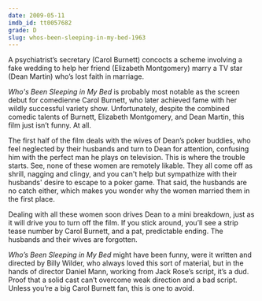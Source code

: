 ```yaml
---
date: 2009-05-11
imdb_id: tt0057682
grade: D
slug: whos-been-sleeping-in-my-bed-1963
---
```


A psychiatrist’s secretary (Carol Burnett) concocts a scheme involving a fake wedding to help her friend (Elizabeth Montgomery) marry a TV star (Dean Martin) who’s lost faith in marriage.

_Who's Been Sleeping in My Bed_ is probably most notable as the screen debut for comedienne Carol Burnett, who later achieved fame with her wildly successful variety show. Unfortunately, despite the combined comedic talents of Burnett, Elizabeth Montgomery, and Dean Martin, this film just isn’t funny. At all.

The first half of the film deals with the wives of Dean’s poker buddies, who feel neglected by their husbands and turn to Dean for attention, confusing him with the perfect man he plays on television. This is where the trouble starts. See, none of these women are remotely likable. They all come off as shrill, nagging and clingy, and you can't help but sympathize with their husbands' desire to escape to a poker game. That said, the husbands are no catch either, which makes you wonder why the women married them in the first place.

Dealing with all these women soon drives Dean to a mini breakdown, just as it will drive you to turn off the film. If you stick around, you’ll see a strip tease number by Carol Burnett, and a pat, predictable ending. The husbands and their wives are forgotten.

_Who’s Been Sleeping in My Bed_ might have been funny, were it written and directed by Billy Wilder, who always loved this sort of material, but in the hands of director Daniel Mann, working from Jack Rose’s script, it’s a dud. Proof that a solid cast can’t overcome weak direction and a bad script. Unless you’re a big Carol Burnett fan, this is one to avoid.
